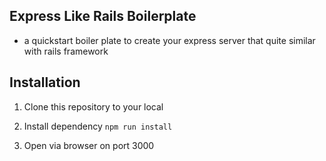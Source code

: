 ## Express Like Rails Boilerplate
- a quickstart boiler plate to create your express server that quite similar with rails framework

## Installation
1. Clone this repository to your local

2. Install dependency
`npm run install`

3. Open via browser on port 3000